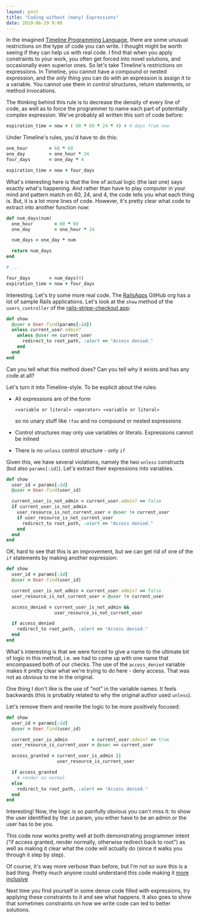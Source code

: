```yaml
---
layout: post
title: "Coding without (many) Expressions"
date: 2019-06-29 9:00
---
```


In the imagined [Timeline Programming Language][timeline], there are some unusual restrictions on the type of code
you can write.  I thought might be worth seeing if they can help us with real code.  I find that when you apply
constraints to your work, you often get forced into novel solutions, and occasionally even superior ones.  So
let's take Timeline's restrictions on expressions.  In Timeline, you cannot have a compound or nested expression,
and the *only* thing you can do with an expression is assign it to a variable. You cannot use them in control
structures, return statements, or method invocations.

[timeline]: https://timeline-lang.com

<!-- more -->

The thinking behind this rule is to decrease the density of every line of code, as well as to force the programmer
to name each part of potentially complex expression.  We've probably all written this sort of code before:

```ruby
expiration_time = now + ( 60 * 60 * 24 * 4) # 4 days from now
```

Under Timeline's rules, you'd have to do this:

```ruby
one_hour        = 60 * 60
one_day         = one_hour * 24
four_days       = one_day * 4

expiration_time = now + four_days
```

What's interesting here is that the line of actual logic (the last one) says exactly what's happening.  And
rather than have to play computer in your mind and pattern match on 60, 24, and 4, the code tells you what each
thing is.  But, it is a lot more lines of code.  However, it's pretty clear what code to extract into another
function now:

```ruby
def num_days(num)
  one_hour        = 60 * 60
  one_day         = one_hour * 24

  num_days = one_day * num

  return num_days
end

# ...

four_days       = num_days(4)
expiration_time = now + four_days
```

Interesting.  Let's try some more real code.  The [RailsApps](https://github.com/RailsApps) GitHub org has a lot
of sample Rails applications.  Let's look at the `show` method of the `users_controller` of the [rails-stripe-checkout app](https://github.com/RailsApps/rails-stripe-checkout/blob/master/app/controllers/users_controller.rb#L9-L16):

```ruby
def show
  @user = User.find(params[:id])
  unless current_user.admin?
    unless @user == current_user
      redirect_to root_path, :alert => "Access denied."
    end
  end
end
```

Can you tell what this method does?  Can you tell why it exists and has any code at all?

Let's turn it into Timeline-style.  To be explicit about the rules:

* All expressions are of the form

  ```
  «variable or literal» «operator» «variable or literal»
  ```
  so no unary stuff like `!foo` and no compound or nested expressions
* Control structures may only use variables or literals. Expressions cannot be inlined
* There is no `unless` control structure - only `if`

Given this, we have several violations, namely the two `unless` constructs (but also `params[:id]`).  Let's extract their expressions into variables.

```ruby
def show
  user_id = params[:id]
  @user = User.find(user_id)

  current_user_is_not_admin = current_user.admin? == false
  if current_user_is_not_admin
    user_resource_is_not_current_user = @user != current_user
    if user_resource_is_not_current_user
      redirect_to root_path, :alert => "Access denied."
    end
  end
end
```

OK, hard to see that this is an improvement, but we can get rid of one of the `if` statements by making another
expression:

```ruby
def show
  user_id = params[:id]
  @user = User.find(user_id)

  current_user_is_not_admin = current_user.admin? == false
  user_resource_is_not_current_user = @user != current_user

  access_denied = current_user_is_not_admin && 
                  user_resource_is_not_current_user

  if access_denied
    redirect_to root_path, :alert => "Access denied."
  end
end
```

What's interesting is that we were forced to give a name to the ultimate bit of logic in this method, i.e. we had
to come up with one name that encompassed both of our checks.  The use of the `access_denied` variable makes it
pretty clear what we're trying to do here - deny access.  That was not as obvious to me in the original.

One thing I don't like is the use of “not” in the variable names.  It feels backwards (this is probably related to why the original author used `unless`).

Let's remove them and rewrite the logic to be more positively focused:

```ruby
def show
  user_id = params[:id]
  @user = User.find(user_id)

  current_user_is_admin         = current_user.admin? == true
  user_resource_is_current_user = @user == current_user

  access_granted = current_user_is_admin || 
                   user_resource_is_current_user

  if access_granted
    # render as normal
  else
    redirect_to root_path, :alert => "Access denied."
  end
end
```

Interesting!  Now, the logic is so painfully obvious you can't miss it:  to show the user identified by the `id`
param, you either have to be an admin or the user has to be you.

This code now works pretty well at both demonstrating programmer intent (“if access granted, render normally,
otherwise redirect back to root”) as well as making it clear what the code will actually do (since it walks
you through it step by step).

Of course, it's way more verbose than before, but I'm not so sure this is a bad thing.  Pretty much anyone could
understand this code making it [more inclusive](/blog/2018/02/02/explicit-code-is-inclusive.html)

Next time you find yourself in some dense code filled with expressions, try applying these constraints to it and
see what happens.  It also goes to show that sometimes constraints on how we write code can led to better
solutions.

